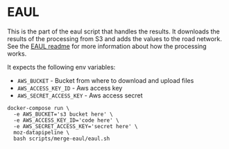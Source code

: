 # EAUL
This is the part of the eaul script that handles the results.
It downloads the results of the processing from S3 and adds the values to the road network.
See the [EAUL readme](../../scripts/eaul) for more information about how the processing works.

It expects the following env variables:
- `AWS_BUCKET` - Bucket from where to download and upload files
- `AWS_ACCESS_KEY_ID` - Aws access key
- `AWS_SECRET_ACCESS_KEY` - Aws access secret

```
docker-compose run \
  -e AWS_BUCKET='s3 bucket here' \
  -e AWS_ACCESS_KEY_ID='code here' \
  -e AWS_SECRET_ACCESS_KEY='secret here' \
  moz-datapipeline \
  bash scripts/merge-eaul/eaul.sh
```

